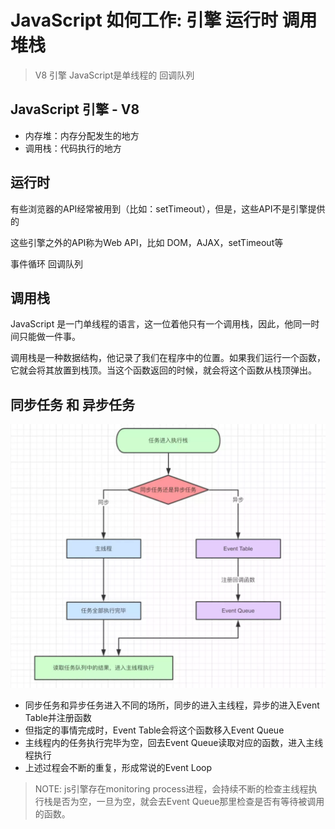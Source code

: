 # JavaScript 如何工作: 引擎 运行时 调用堆栈

> V8 引擎 JavaScript是单线程的 回调队列

## JavaScript 引擎 - V8

- 内存堆：内存分配发生的地方
- 调用栈：代码执行的地方

## 运行时

有些浏览器的API经常被用到（比如：setTimeout），但是，这些API不是引擎提供的

这些引擎之外的API称为Web API，比如 DOM，AJAX，setTimeout等

事件循环 回调队列

## 调用栈

JavaScript 是一门单线程的语言，这一位着他只有一个调用栈，因此，他同一时间只能做一件事。

调用栈是一种数据结构，他记录了我们在程序中的位置。如果我们运行一个函数，它就会将其放置到栈顶。当这个函数返回的时候，就会将这个函数从栈顶弹出。

## 同步任务 和 异步任务

![同步任务和异步任务](./15fdd88994142347)

- 同步任务和异步任务进入不同的场所，同步的进入主线程，异步的进入Event Table并注册函数
- 但指定的事情完成时，Event Table会将这个函数移入Event Queue
- 主线程内的任务执行完毕为空，回去Event Queue读取对应的函数，进入主线程执行
- 上述过程会不断的重复，形成常说的Event Loop

> NOTE: js引擎存在monitoring process进程，会持续不断的检查主线程执行栈是否为空，一旦为空，就会去Event Queue那里检查是否有等待被调用的函数。